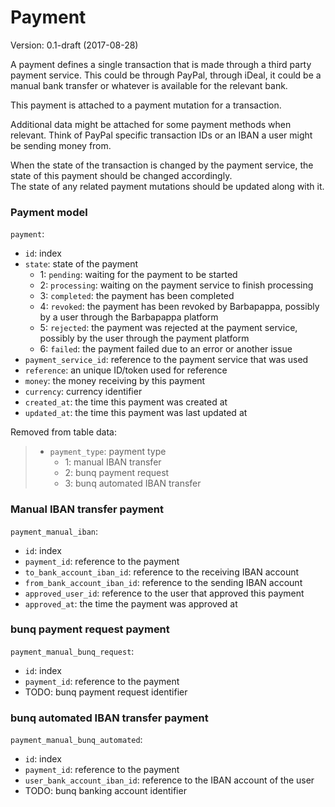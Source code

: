 # Payment
Version: 0.1-draft (2017-08-28)

A payment defines a single transaction that is made through a third party payment service.
This could be through PayPal, through iDeal, it could be a manual bank transfer or whatever is available for the relevant bank.

This payment is attached to a payment mutation for a transaction.

Additional data might be attached for some payment methods when relevant.
Think of PayPal specific transaction IDs or an IBAN a user might be sending money from.

When the state of the transaction is changed by the payment service, the state of this payment should be changed accordingly.  
The state of any related payment mutations should be updated along with it.

### Payment model
`payment`:
- `id`: index
- `state`: state of the payment
    - 1: `pending`: waiting for the payment to be started
    - 2: `processing`: waiting on the payment service to finish processing
    - 3: `completed`: the payment has been completed
    - 4: `revoked`: the payment has been revoked by Barbapappa, possibly by a user through the Barbapappa platform
    - 5: `rejected`: the payment was rejected at the payment service, possibly by the user through the payment platform
    - 6: `failed`: the payment failed due to an error or another issue
- `payment_service_id`: reference to the payment service that was used
- `reference`: an unique ID/token used for reference
- `money`: the money receiving by this payment
- `currency`: currency identifier
- `created_at`: the time this payment was created at
- `updated_at`: the time this payment was last updated at

Removed from table data:  
> - `payment_type`: payment type
>     - 1: manual IBAN transfer
>     - 2: bunq payment request
>     - 3: bunq automated IBAN transfer

### Manual IBAN transfer payment
`payment_manual_iban`:
- `id`: index
- `payment_id`: reference to the payment
- `to_bank_account_iban_id`: reference to the receiving IBAN account
- `from_bank_account_iban_id`: reference to the sending IBAN account
- `approved_user_id`: reference to the user that approved this payment
- `approved_at`: the time the payment was approved at

### bunq payment request payment
`payment_manual_bunq_request`:
- `id`: index
- `payment_id`: reference to the payment
- TODO: bunq payment request identifier

### bunq automated IBAN transfer payment
`payment_manual_bunq_automated`:
- `id`: index
- `payment_id`: reference to the payment
- `user_bank_account_iban_id`: reference to the IBAN account of the user
- TODO: bunq banking account identifier

